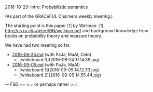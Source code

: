 2016-10-20: Intro: Probabilistic semantics

(As part of the GRACeFUL Chalmers weekly meeting.)

The starting point is this paper [1] by Wellman:
[1] http://cs.ru.nl/~peterl/BN/wellman.pdf
and background knowledge from books on probability theory and measure theory.

We have had two meeting so far:

* [2016-08-24.md](2016-08-24.md) (with PaJa, MaAl, CeIo)
    * [whiteboard 0](2016-08-24 17.14.39.jpg)
* [2016-09-05.md](2016-09-05.md) (with PaJa, MaAl)
    * [whiteboard 1](2016-09-05 14.12.33.jpg)
    * [whiteboard 2](2016-09-05 14.55.44.jpg)



-- FSD == <.= or perhaps rather >.=
